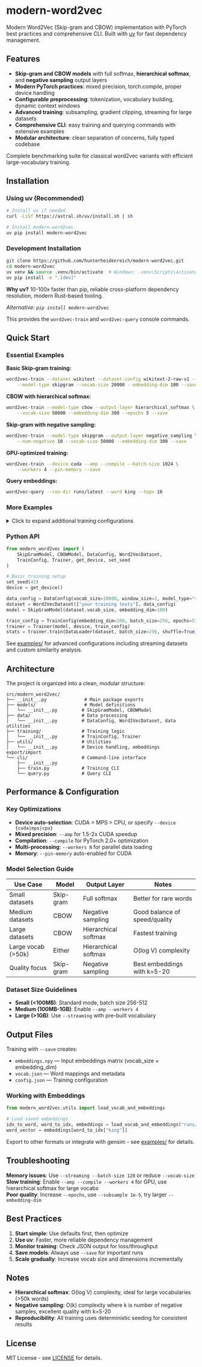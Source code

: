 # modern-word2vec

Modern Word2Vec (Skip-gram and CBOW) implementation with PyTorch best practices and comprehensive CLI. Built with [uv](https://github.com/astral-sh/uv) for fast dependency management.

## Features

- **Skip-gram and CBOW models** with full softmax, **hierarchical softmax**, and **negative sampling** output layers
- **Modern PyTorch practices**: mixed precision, torch.compile, proper device handling  
- **Configurable preprocessing**: tokenization, vocabulary building, dynamic context windows
- **Advanced training**: subsampling, gradient clipping, streaming for large datasets
- **Comprehensive CLI**: easy training and querying commands with extensive examples
- **Modular architecture**: clean separation of concerns, fully typed codebase

Complete benchmarking suite for classical word2vec variants with efficient large-vocabulary training.

## Installation

### Using uv (Recommended)

```bash
# Install uv if needed
curl -LsSf https://astral.sh/uv/install.sh | sh

# Install modern-word2vec
uv pip install modern-word2vec
```

### Development Installation

```bash
git clone https://github.com/hunterheidenreich/modern-word2vec.git
cd modern-word2vec
uv venv && source .venv/bin/activate  # Windows: .venv\Scripts\activate
uv pip install -e ".[dev]"
```

**Why uv?** 10-100x faster than pip, reliable cross-platform dependency resolution, modern Rust-based tooling.

*Alternative: `pip install modern-word2vec`*

This provides the `word2vec-train` and `word2vec-query` console commands.

## Quick Start

### Essential Examples

**Basic Skip-gram training:**
```bash
word2vec-train --dataset wikitext --dataset-config wikitext-2-raw-v1 --split "train[:20%]" \
    --model-type skipgram --vocab-size 20000 --embedding-dim 100 --save
```

**CBOW with hierarchical softmax:**
```bash
word2vec-train --model-type cbow --output-layer hierarchical_softmax \
    --vocab-size 50000 --embedding-dim 300 --epochs 5 --save
```

**Skip-gram with negative sampling:**
```bash
word2vec-train --model-type skipgram --output-layer negative_sampling \
    --num-negative 10 --vocab-size 50000 --embedding-dim 300 --save
```

**GPU-optimized training:**
```bash
word2vec-train --device cuda --amp --compile --batch-size 1024 \
    --workers 4 --pin-memory --save
```

**Query embeddings:**
```bash
word2vec-query --run-dir runs/latest --word king --topn 10
```

### More Examples

<details>
<summary>Click to expand additional training configurations</summary>

**Local text file:**
```bash
word2vec-train --text-file corpus.txt --model-type skipgram --save
```

**Large vocabulary with streaming:**
```bash
word2vec-train --streaming --vocab-file vocab.json --output-layer negative_sampling \
    --num-negative 15 --vocab-size 200000 --buffer-size 50000 --save
```

**Synthetic data for testing:**
```bash
word2vec-train --synthetic-sentences 10000 --synthetic-vocab 5000 --save
```

</details>

### Python API

```python
from modern_word2vec import (
    SkipGramModel, CBOWModel, DataConfig, Word2VecDataset, 
    TrainConfig, Trainer, get_device, set_seed
)

# Basic training setup
set_seed(42)
device = get_device()

data_config = DataConfig(vocab_size=10000, window_size=2, model_type="skipgram")
dataset = Word2VecDataset(["your training texts"], data_config)
model = SkipGramModel(dataset.vocab_size, embedding_dim=100)

train_config = TrainConfig(embedding_dim=100, batch_size=256, epochs=5)
trainer = Trainer(model, device, train_config)
stats = trainer.train(DataLoader(dataset, batch_size=256, shuffle=True))
```

See [examples/](examples/) for advanced configurations including streaming datasets and custom similarity analysis.

## Architecture

The project is organized into a clean, modular structure:

```
src/modern_word2vec/
├── __init__.py              # Main package exports
├── models/                  # Model definitions
│   └── __init__.py         # SkipGramModel, CBOWModel
├── data/                   # Data processing
│   └── __init__.py         # DataConfig, Word2VecDataset, data utilities
├── training/               # Training logic
│   └── __init__.py         # TrainConfig, Trainer
├── utils/                  # Utilities
│   └── __init__.py         # Device handling, embeddings export/import
└── cli/                    # Command-line interface
    ├── __init__.py
    ├── train.py            # Training CLI
    └── query.py            # Query CLI
```

## Performance & Configuration

### Key Optimizations

- **Device auto-selection**: CUDA > MPS > CPU, or specify `--device {cuda|mps|cpu}`
- **Mixed precision**: `--amp` for 1.5-2x CUDA speedup
- **Compilation**: `--compile` for PyTorch 2.0+ optimization  
- **Multi-processing**: `--workers N` for parallel data loading
- **Memory**: `--pin-memory` auto-enabled for CUDA

### Model Selection Guide

| Use Case | Model | Output Layer | Notes |
|----------|--------|-------------|--------|
| Small datasets | Skip-gram | Full softmax | Better for rare words |
| Medium datasets | CBOW | Negative sampling | Good balance of speed/quality |
| Large datasets | CBOW | Hierarchical softmax | Fastest training |
| Large vocab (>50k) | Either | Hierarchical softmax | O(log V) complexity |
| Quality focus | Skip-gram | Negative sampling | Best embeddings with k=5-20 |

### Dataset Size Guidelines

- **Small (<100MB)**: Standard mode, batch size 256-512
- **Medium (100MB-1GB)**: Enable `--amp --workers 4`  
- **Large (>1GB)**: Use `--streaming` with pre-built vocabulary

## Output Files

Training with `--save` creates:
- `embeddings.npy` — Input embeddings matrix (vocab_size × embedding_dim)
- `vocab.json` — Word mappings and metadata  
- `config.json` — Training configuration

### Working with Embeddings

```python
from modern_word2vec.utils import load_vocab_and_embeddings

# Load saved embeddings
idx_to_word, word_to_idx, embeddings = load_vocab_and_embeddings("runs/latest")
word_vector = embeddings[word_to_idx["king"]]
```

Export to other formats or integrate with gensim - see [examples/](examples/) for details.

## Troubleshooting

**Memory issues**: Use `--streaming --batch-size 128` or reduce `--vocab-size`  
**Slow training**: Enable `--amp --compile --workers 4` for GPU, use hierarchical softmax for large vocabs  
**Poor quality**: Increase `--epochs`, use `--subsample 1e-5`, try larger `--embedding-dim`

## Best Practices

1. **Start simple**: Use defaults first, then optimize
2. **Use uv**: Faster, more reliable dependency management  
3. **Monitor training**: Check JSON output for loss/throughput
4. **Save models**: Always use `--save` for important runs
5. **Scale gradually**: Increase vocab size and dimensions incrementally

## Notes

- **Hierarchical softmax**: O(log V) complexity, ideal for large vocabularies (>50k words)
- **Negative sampling**: O(k) complexity where k is number of negative samples, excellent quality with k=5-20
- **Reproducibility**: All training uses deterministic seeding for consistent results

## License

MIT License - see [LICENSE](LICENSE) for details.
